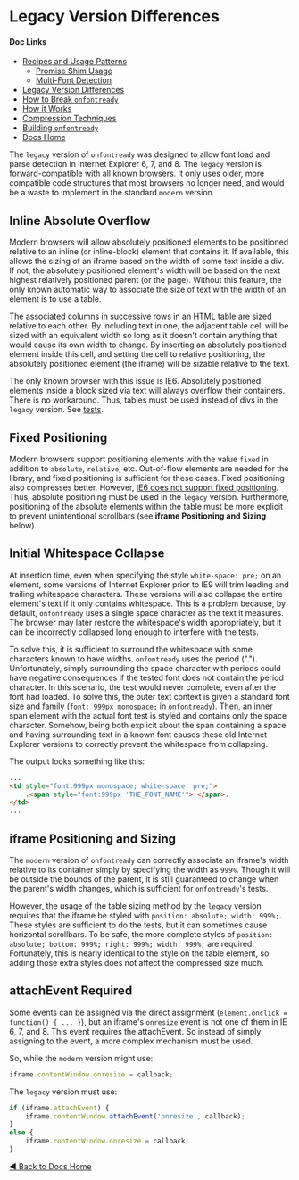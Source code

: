 # Legacy Version Differences

#### Doc Links
* [Recipes and Usage Patterns](recipesAndUsagePatterns.md)
    - [Promise Shim Usage](promiseShimUsage.md)
    - [Multi-Font Detection](multiFontDetection.md)
* [Legacy Version Differences](legacyVersionDifferences.md)
* [How to Break `onfontready`](howToBreakOnfontready.md)
* [How it Works](howItWorks.md)
* [Compression Techniques](compressionTechniques.md)
* [Building `onfontready`](buildingOnfontready.md)
* [Docs Home](README.md)

The `legacy` version of `onfontready` was designed to allow font load and parse detection in Internet Explorer 6, 7, and 8. The `legacy` version is forward-compatible with all known browsers. It only uses older, more compatible code structures that most browsers no longer need, and would be a waste to implement in the standard `modern` version.

## Inline Absolute Overflow
Modern browsers will allow absolutely positioned elements to be positioned relative to an inline (or inline-block) element that contains it. If available, this allows the sizing of an iframe based on the width of some text inside a div. If not, the absolutely positioned element's width will be based on the next highest relatively positioned parent (or the page). Without this feature, the only known automatic way to associate the size of text with the width of an element is to use a table.

The associated columns in successive rows in an HTML table are sized relative to each other. By including text in one, the adjacent table cell will be sized with an equivalent width so long as it doesn't contain anything that would cause its own width to change. By inserting an absolutely positioned element inside this cell, and setting the cell to relative positioning, the absolutely positioned element (the iframe) will be sizable relative to the text.

The only known browser with this issue is IE6. Absolutely positioned elements inside a block sized via text will always overflow their containers. There is no workaround. Thus, tables must be used instead of divs in the `legacy` version. See [tests](../tests/inlineAbsoluteOverflowTest/index.html).

## Fixed Positioning
Modern browsers support positioning elements with the value `fixed` in addition to `absolute`, `relative`, etc. Out-of-flow elements are needed for the library, and fixed positioning is sufficient for these cases. Fixed positioning also compresses better. However, [IE6 does not support fixed positioning](http://caniuse.com/#search=position%3Afixed). Thus, absolute positioning must be used in the `legacy` version. Furthermore, positioning of the absolute elements within the table must be more explicit to prevent unintentional scrollbars (see **iframe Positioning and Sizing** below).

## Initial Whitespace Collapse
At insertion time, even when specifying the style `white-space: pre;` on an element, some versions of Internet Explorer prior to IE9 will trim leading and trailing whitespace characters. These versions will also collapse the entire element's text if it only contains whitespace. This is a problem because, by default, `onfontready` uses a single space character as the text it measures. The browser may later restore the whitespace's width appropriately, but it can be incorrectly collapsed long enough to interfere with the tests.

To solve this, it is sufficient to surround the whitespace with some characters known to have widths. `onfontready` uses the period ("."). Unfortunately, simply surrounding the space character with periods could have negative consequences if the tested font does not contain the period character. In this scenario, the test would never complete, even after the font had loaded. To solve this, the outer text context is given a standard font size and family (`font: 999px monospace;` in `onfontready`). Then, an inner span element with the actual font test is styled and contains only the space character. Somehow, being both explicit about the span containing a space and having surrounding text in a known font causes these old Internet Explorer versions to correctly prevent the whitespace from collapsing.

The output looks something like this:

```html
...
<td style="font:999px monospace; white-space: pre;">
    .<span style="font:999px 'THE_FONT_NAME'"> </span>.
</td>
...
```

## iframe Positioning and Sizing
The `modern` version of `onfontready` can correctly associate an iframe's width relative to its container simply by specifying the width as `999%`. Though it will be outside the bounds of the parent, it is still guaranteed to change when the parent's width changes, which is sufficient for `onfontready`'s tests.

However, the usage of the table sizing method by the `legacy` version requires that the iframe be styled with `position: absolute; width: 999%;`. These styles are sufficient to do the tests, but it can sometimes cause horizontal scrollbars. To be safe, the more complete styles of `position: absolute; bottom: 999%; right: 999%; width: 999%;` are required. Fortunately, this is nearly identical to the style on the table element, so adding those extra styles does not affect the compressed size much.

## attachEvent Required
Some events can be assigned via the direct assignment (`element.onclick = function() { ... }`), but an iframe's `onresize` event is not one of them in IE 6, 7, and 8. This event requires the attachEvent. So instead of simply assigning to the event, a more complex mechanism must be used. 

So, while the `modern` version might use:

```javascript
iframe.contentWindow.onresize = callback;
```

The `legacy` version must use:

```javascript
if (iframe.attachEvent) {
    iframe.contentWindow.attachEvent('onresize', callback);
}
else {
    iframe.contentWindow.onresize = callback;
}
```


[◀ Back to Docs Home](README.md)
